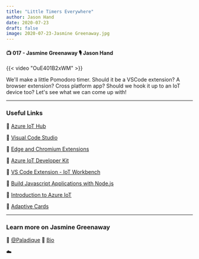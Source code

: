 ```yaml
---
title: "Little Timers Everywhere"
author: Jason Hand
date: 2020-07-23
draft: false
image: 2020-07-23-Jasmine Greenaway.jpg
---
```


#### 📺 017 - Jasmine Greenaway 🎙️ Jason Hand

<!--more-->

{{< video "OuE401B2xWM" >}}

We'll make a little Pomodoro timer. Should it be a VSCode extension? A browser extension? Cross platform app? Should we hook it up to an IoT device too? Let's see what we can come up with!

---

### Useful Links

🔗 [Azure IoT Hub](https://cda.ms/1tm)

🔗 [Visual Code Studio](https://cda.ms/1tn)

🔗 [Edge and Chromium Extensions](https://cda.ms/1tp)

🔗 [Azure IoT Developer Kit](https://cda.ms/1tq)

🔗 [VS Code Extension - IoT Workbench](https://marketplace.visualstudio.com/items?itemName=vsciot-vscode.vscode-iot-workbench)

🔗 [Build Javascript Applications with Node.js](https://cda.ms/1tr)

🔗 [Introduction to Azure IoT](https://cda.ms/1tt)

🔗 [Adaptive Cards](https://cda.ms/1tk)

---

### Learn more on Jasmine Greenaway

🔗 [@Paladique](https://twitter.com/paladique)
🔗 [Bio](https://developer.microsoft.com/en-us/advocates/jasmine-greenaway)

☁️
